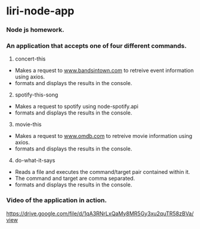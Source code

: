 # liri-node-app
### Node js homework.

### An application that accepts one of four different commands.
1. concert-this
 * Makes a request to www.bandsintown.com to retreive event information using axios.
 * formats and displays the results in the console.

2. spotify-this-song
 * Makes a request to spotify using node-spotify.api
* formats and displays the results in the console.

3. movie-this
 * Makes a request to www.omdb.com to retreive movie information using axios.
 * formats and displays the results in the console.
 
4. do-what-it-says
 * Reads a file and executes the command/target pair contained within it.
 * The command and target are comma separated.
 * formats and displays the results in the console.

### Video of the application in action.
https://drive.google.com/file/d/1qA3RNrLxQaMy8MR5Gy3xu2quTR58zBVa/view
